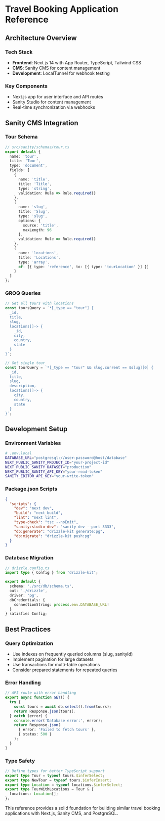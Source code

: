 # Travel Booking Application Reference

## Architecture Overview

### Tech Stack
- **Frontend**: Next.js 14 with App Router, TypeScript, Tailwind CSS
- **CMS**: Sanity CMS for content management
- **Development**: LocalTunnel for webhook testing

### Key Components
- Next.js app for user interface and API routes
- Sanity Studio for content management
- Real-time synchronization via webhooks

## Sanity CMS Integration

### Tour Schema
```typescript
// src/sanity/schemas/tour.ts
export default {
  name: 'tour',
  title: 'Tour',
  type: 'document',
  fields: [
    {
      name: 'title',
      title: 'Title',
      type: 'string',
      validation: Rule => Rule.required()
    },
    {
      name: 'slug',
      title: 'Slug',
      type: 'slug',
      options: {
        source: 'title',
        maxLength: 96
      },
      validation: Rule => Rule.required()
    },
    {
      name: 'locations',
      title: 'Locations',
      type: 'array',
      of: [{ type: 'reference', to: [{ type: 'tourLocation' }] }]
    }
  ]
};
```

### GROQ Queries
```typescript
// Get all tours with locations
const toursQuery = `*[_type == "tour"] {
  _id,
  title,
  slug,
  locations[]-> {
    _id,
    city,
    country,
    state
  }
}`;

// Get single tour
const tourQuery = `*[_type == "tour" && slug.current == $slug][0] {
  _id,
  title,
  slug,
  description,
  locations[]-> {
    city,
    country,
    state
  }
}`;
```

## Development Setup

### Environment Variables
```bash
# .env.local
DATABASE_URL="postgresql://user:password@host/database"
NEXT_PUBLIC_SANITY_PROJECT_ID="your-project-id"
NEXT_PUBLIC_SANITY_DATASET="production"
NEXT_PUBLIC_SANITY_API_KEY="your-read-token"
SANITY_EDITOR_API_KEY="your-write-token"
```

### Package.json Scripts
```json
{
  "scripts": {
    "dev": "next dev",
    "build": "next build",
    "lint": "next lint",
    "type-check": "tsc --noEmit",
    "sanity:studio-dev": "sanity dev --port 3333",
    "db:generate": "drizzle-kit generate:pg",
    "db:migrate": "drizzle-kit push:pg"
  }
}
```

### Database Migration
```typescript
// drizzle.config.ts
import type { Config } from 'drizzle-kit';

export default {
  schema: './src/db/schema.ts',
  out: './drizzle',
  driver: 'pg',
  dbCredentials: {
    connectionString: process.env.DATABASE_URL!
  }
} satisfies Config;
```

## Best Practices

### Query Optimization
- Use indexes on frequently queried columns (slug, sanityId)
- Implement pagination for large datasets
- Use transactions for multi-table operations
- Consider prepared statements for repeated queries

### Error Handling
```typescript
// API route with error handling
export async function GET() {
  try {
    const tours = await db.select().from(tours);
    return Response.json(tours);
  } catch (error) {
    console.error('Database error:', error);
    return Response.json(
      { error: 'Failed to fetch tours' },
      { status: 500 }
    );
  }
}
```

### Type Safety
```typescript
// Define types for better TypeScript support
export type Tour = typeof tours.$inferSelect;
export type NewTour = typeof tours.$inferInsert;
export type Location = typeof locations.$inferSelect;
export type TourWithLocations = Tour & {
  locations: Location[];
};
```

This reference provides a solid foundation for building similar travel booking applications with Next.js, Sanity CMS, and PostgreSQL.